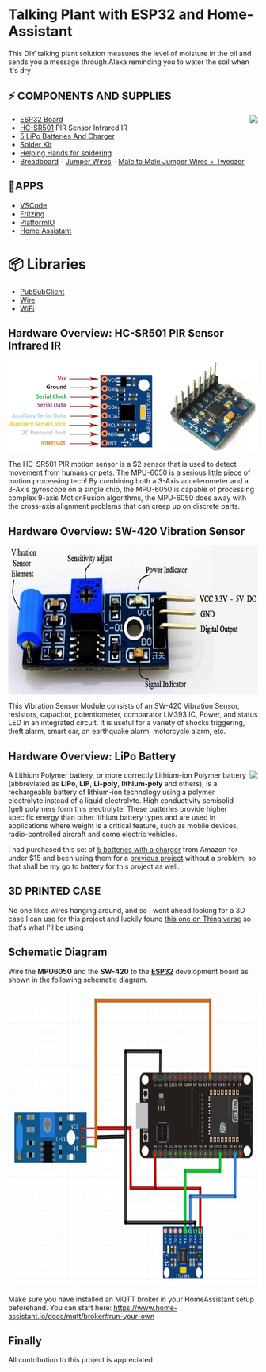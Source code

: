 # Talking Plant with ESP32 and Home-Assistant

This DIY talking plant solution measures the level of moisture in the oil and sends you a message through Alexa reminding you to water the soil when it's dry

⚡️ COMPONENTS AND SUPPLIES
--------------------------

<img align="right" src="https://github.com/isbkch/esp32-aws-weather-station/blob/master/docs/esp-32.jpg?raw=true" style="max-width:100%;" height="200">

*   [ESP32 Board](https://amzn.to/3jmCpqx)
*   [HC-SR501](https://www.amazon.ca/gp/product/B07KBWVJMP) PIR Sensor Infrared IR
*   [5 LiPo Batteries And Charger](https://www.amazon.ca/gp/product/B0795F139D)
*   [Solder Kit](https://www.amazon.ca/-/fr/gp/product/B01N46T138/)
*   [Helping Hands for soldering](https://www.amazon.ca/gp/product/B002PIA6Z4)
*   [Breadboard](https://amzn.to/2Ei40tP) - [Jumper Wires](https://amzn.to/2Ehh2ru) - [Male to Male Jumper Wires + Tweezer](https://amzn.to/3jcf9eX)

🚀APPS
------

*   [VSCode](https://code.visualstudio.com/)
*   [Fritzing](https://fritzing.org/)
*   [PlatformIO](https://platformio.org/)
*   [Home Assistant](https://www.home-assistant.io/)

📦 Libraries
=====
*   [PubSubClient](https://www.arduinolibraries.info/libraries/pub-sub-client)
*   [Wire](https://github.com/espressif/arduino-esp32/tree/master/libraries/Wire)
*   [WiFi](https://github.com/espressif/arduino-esp32/tree/master/libraries/WiFi)

Hardware Overview: HC-SR501 PIR Sensor Infrared IR
----------------------

<img align="center" src="https://github.com/MecaHumArduino/esp32-smart-cube/blob/main/doc/img/mpu6050.jpeg?raw=true">

The HC-SR501 PIR motion sensor is a $2 sensor that is used to detect movement from humans or pets.
The MPU-6050 is a serious little piece of motion processing tech! By combining both a 3-Axis accelerometer and a 3-Axis gyroscope on a single chip, the MPU-6050 is capable of processing complex 9-axis MotionFusion algorithms, the MPU-6050 does away with the cross-axis alignment problems that can creep up on discrete parts.

Hardware Overview: SW-420 Vibration Sensor
----------------------

<img align="center" src="https://github.com/MecaHumArduino/esp32-smart-cube/blob/main/doc/img/SW-420-sensor.jpeg?raw=true" height="300">

This Vibration Sensor Module consists of an SW-420 Vibration Sensor, resistors, capacitor, potentiometer, comparator LM393 IC, Power, and status LED in an integrated circuit. It is useful for a variety of shocks triggering, theft alarm, smart car, an earthquake alarm, motorcycle alarm, etc.

Hardware Overview: LiPo Battery
-----------------
<img align="right" src="https://images-na.ssl-images-amazon.com/images/I/31jNdqR1-yL._AC_.jpg" style="max-width:100%;" height="150">

A Lithium Polymer battery, or more correctly Lithium-ion Polymer battery (abbreviated as **LiPo**, **LIP**, **Li-poly**, **lithium-poly** and others), is a rechargeable battery of lithium-ion technology using a polymer electrolyte instead of a liquid electrolyte. High conductivity semisolid (gel) polymers form this electrolyte. These batteries provide higher specific energy than other lithium battery types and are used in applications where weight is a critical feature, such as mobile devices, radio-controlled aircraft and some electric vehicles.

I had purchased this set of [5 batteries with a charger](https://www.amazon.ca/gp/product/B0795F139D) from Amazon for under $15 and been using them for a [previous project](https://github.com/MecaHumArduino/wemos-water-leak-sensor) without a problem, so that shall be my go to battery for this project as well.

3D PRINTED CASE
---------------
No one likes wires hanging around, and so I went ahead looking for a 3D case I can use for this project and luckily found [this one on Thingiverse](https://www.thingiverse.com/thing:2550726) so that's what I'll be using

Schematic Diagram
-----------------

Wire the **MPU6050** and the **SW-420** to the [**ESP32**](https://amzn.to/3jmCpqx) development board as shown in the following schematic diagram.

<img align="center" src="https://github.com/MecaHumArduino/esp32-smart-cube/blob/main/doc/img/wiring-diagram.png?raw=true" style="max-width:100%;" height="600">


Make sure you have installed an MQTT broker in your HomeAssistant setup beforehand. You can start here: https://www.home-assistant.io/docs/mqtt/broker#run-your-own

Finally
--------
All contribution to this project is appreciated
